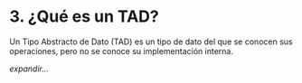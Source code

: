 # 3. ¿Qué es un TAD?

Un Tipo Abstracto de Dato (TAD) es un tipo de dato del que se conocen
sus operaciones, pero no se conoce su implementación interna.

_expandir..._
